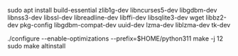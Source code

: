 sudo apt install build-essential zlib1g-dev libncurses5-dev libgdbm-dev libnss3-dev libssl-dev libreadline-dev libffi-dev libsqlite3-dev wget libbz2-dev pkg-config  libgdbm-compat-dev uuid-dev lzma-dev liblzma-dev tk-dev

./configure --enable-optimizations --prefix=$HOME/python311
make -j 12
sudo make altinstall
